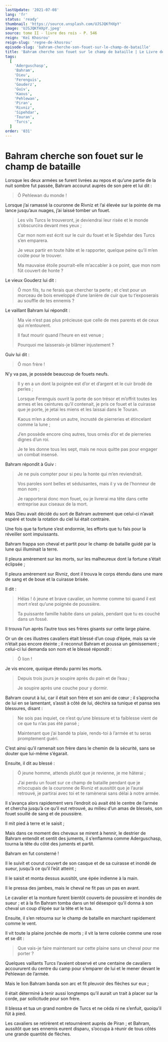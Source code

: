 ```yaml
---
lastUpdate: '2021-07-08'
lang: 'fr'
status: 'ready'
thumbnail: 'https://source.unsplash.com/UJSJQKfHXpY'
image: 'UJSJQKfHXpY.jpeg'
source: tome II - livre des rois - P. 546
reign: 'Keï Khosrou'
reign-slug: 'regne-de-khosrou'
episode-slug: 'bahram-cherche-son-fouet-sur-le-champ-de-bataille'
title: 'Bahram cherche son fouet sur le champ de bataille | Le Livre des Rois | Shâhnâmeh'
tags:
  [
    'Aderguschasp',
    'Bahram',
    'Dieu',
    'Ferenguis',
    'Gouderz',
    'Guiv',
    'Kaous',
    'Pehlewan',
    'Piran',
    'Rivniz',
    'Sipehdar',
    'Touran',
    'Turcs',
  ]
order: '031'
---
```


<!-- LTeX: language=fr -->

# Bahram cherche son fouet sur le champ de bataille

Lorsque les deux armées se furent livrées au repos et qu’une partie de la nuit sombre fut passée, Bahram accourut auprès de son père et lui dit :

> Ô Pehlewan du monde !

Lorsque j’ai ramassé la couronne de Rivniz et l’ai élevée sur la pointe de ma lance jusqu’aux nuages, j’ai laissé tomber un fouet.

> Les vils Turcs le trouveront, je deviendrai leur risée et le monde s’obscurcira devant mes yeux ;
>
> Car mon nom est écrit sur le cuir du fouet et le Sipehdar des Turcs s’en emparera.
>
> Je veux partir en toute hâte et le rapporter, quelque peine qu’il m’en coûte pour le trouver.
>
> Ma mauvaise étoile pourrait-elle m’accabler à ce point, que mon nom fût couvert de honte ?

Le vieux Gouderz lui dit :

> Ô mon fils, tu ne ferais que chercher ta perte ; et c’est pour un morceau de bois enveloppé d’une lanière de cuir que tu t’exposerais au souffle de tes ennemis ?

Le vaillant Bahram lui répondit :

> Ma vie n’est pas plus précieuse que celle de mes parents et de ceux qui m’entourent.
>
> Il faut mourir quand l’heure en est venue ;
>
> Pourquoi me laisserais-je blâmer injustement ?

Guiv lui dit :

> Ô mon frère !

N’y va pas, je possède beaucoup de fouets neufs.

> Il y en a un dont la poignée est d’or et d’argent et le cuir brodé de perles ;
>
> Lorsque Ferenguis ouvrit la porte de son trésor et m’offrit toutes les armes et les ceintures qu’il contenait, je pris ce fouet et la cuirasse que je porte, je jetai les miens et les laissai dans le Touran.
>
> Kaous m’en a donné un autre, incrusté de pierreries et étincelant comme la lune ;
>
> J’en possède encore cinq autres, tous ornés d’or et de pierreries dignes d’un roi.
>
> Je te les donne tous les sept, mais ne nous quitte pas pour engager un combat insensé.

Bahram répondit à Guiv :

> Je ne puis compter pour si peu la honte qui m’en reviendrait.
>
> Vos paroles sont belles et séduisantes, mais il y va de l’honneur de mon nom ;
>
> Je rapporterai donc mon fouet, ou je livrerai ma tête dans cette entreprise aux ciseaux de la mort.

Mais Dieu avait décidé du sort de Bahram autrement que celui-ci n’avait espéré et toute la rotation du ciel lui était contraire.

Une fois que ta fortune s’est endormie, les efforts que tu fais pour la réveiller sont impuissants.

Bahram frappa son cheval et partit pour le champ de bataille guidé par la lune qui illuminait la terre.

Il pleura amèrement sur les morts, sur les malheureux dont la fortune s’était éclipsée ;

Il pleura amèrement sur Rivniz, dont il trouva le corps étendu dans une mare de sang et de boue et la cuirasse brisée.

Il dit :

> Hélas ! ô jeune et brave cavalier, un homme comme toi quand il est mort n’est qu’une poignée de poussière.
>
> Ta puissante famille habite dans un palais, pendant que tu es couché dans un fossé.

Il trouva l’un après l’autre tous ses frères gisants sur cette large plaine.

Or un de ces illustres cavaliers était blessé d’un coup d’épée, mais sa vie n’était pas encore éteinte ; il reconnut Bahram et poussa un gémissement ; celui-ci lui demanda son nom et le blessé répondit :

> Ô lion !

Je vis encore, quoique étendu parmi les morts.

> Depuis trois jours je soupire après du pain et de l’eau ;
>
> Je soupire après une couche pour y dormir.

Bahram courut à lui, car il était son frère et son ami de cœur ; il s’approcha de lui en se lamentant, s’assit à côté de lui, déchira sa tunique et pansa ses blessures, disant :

> Ne sois pas inquiet, ce n’est qu’une blessure et ta faiblesse vient de ce que tu n’as pas été pansé ;
>
> Maintenant que j’ai bandé ta plaie, rends-toi à l’armée et tu seras promptement guéri.

C’est ainsi qu’il ramenait son frère dans le chemin de la sécurité, sans se douter que lui-même s’égarait.

Ensuite, il dit au blessé :

> Ô jeune homme, attends plutôt que je revienne, je me hâterai ;
>
> J’ai perdu un fouet sur ce champ de bataille pendant que je m’occupais de la couronne de Rivniz et aussitôt que je l’aurai retrouvé, je partirai avec toi et te ramènerai sans délai à notre armée.

Il s’avança alors rapidement vers l’endroit où avait été le centre de l’armée et chercha jusqu’à ce qu’il eut retrouvé, au milieu d’un amas de blessés, son fouet souillé de sang et de poussière.

Il mit pied à terre et le saisit ;

Mais dans ce moment des chevaux se mirent à hennir, le destrier de Bahram entendit et sentit des juments, il s’enflamma comme Aderguschasp, tourna la tête du côté des juments et partit.

Bahram en fut consterné !

Il le suivit et courut couvert de son casque et de sa cuirasse et inondé de sueur, jusqu’à ce qu’il l’eût atteint ;

Il le saisit et monta dessus aussitôt, une épée indienne à la main.

Il le pressa des jambes, mais le cheval ne fit pas un pas en avant.

Le cavalier et la monture furent bientôt couverts de poussière et inondés de sueur ; et à la fin Bahram tomba dans un tel désespoir qu’il donna à son cheval un coup d’épée sur la tête et le tua.

Ensuite, il s’en retourna sur le champ de bataille en marchant rapidement comme le vent.

Il vit toute la plaine jonchée de morts ; il vit la terre colorée comme une rose et se dit :

> Que vais-je faire maintenant sur cette plaine sans un cheval pour me porter ?

Quelques vaillants Turcs l’avaient observé et une centaine de cavaliers accoururent du centre du camp pour s’emparer de lui et le mener devant le Pehlewan de l’armée.

Mais le lion Bahram banda son arc et fit pleuvoir des flèches sur eux ;

Il était déterminé à tenir aussi longtemps qu’il aurait un trait à placer sur la corde, par sollicitude pour son frère.

Il blessa et tua un grand nombre de Turcs et ne céda ni ne s’enfuit, quoiqu’il fût à pied.

Les cavaliers se retirèrent et retournèrent auprès de Piran ; et Bahram, aussitôt que ses ennemis eurent disparu, s’occupa à réunir de tous côtés une grande quantité de flèches.
